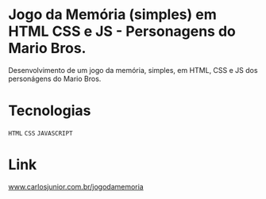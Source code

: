 # Jogo da Memória (simples) em HTML CSS e JS - Personagens do Mario Bros.

Desenvolvimento de um jogo da memória, simples, em HTML, CSS e JS dos personágens do Mario Bros.


# Tecnologias
 `HTML` `CSS` `JAVASCRIPT`

 # Link 
 www.carlosjunior.com.br/jogodamemoria